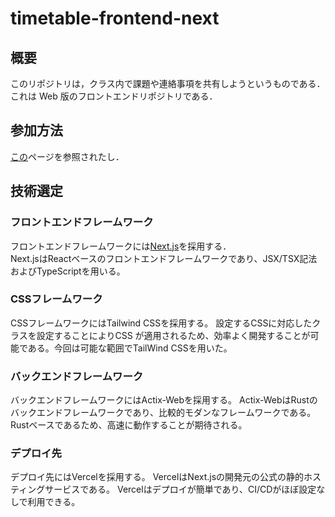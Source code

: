 # timetable-frontend-next

## 概要

このリポジトリは，クラス内で課題や連絡事項を共有しようというものである．
これは Web 版のフロントエンドリポジトリである．

## 参加方法

[この](./manual/onboarding.md)ページを参照されたし．

## 技術選定

### フロントエンドフレームワーク

フロントエンドフレームワークには[Next.js](https://nextjs.org/)を採用する．  
Next.jsはReactベースのフロントエンドフレームワークであり、JSX/TSX記法およびTypeScriptを用いる。

### CSSフレームワーク

CSSフレームワークにはTailwind CSSを採用する。
設定するCSSに対応したクラスを設定することによりCSS
が適用されるため、効率よく開発することが可能である。今回は可能な範囲でTailWind CSSを用いた。

### バックエンドフレームワーク

バックエンドフレームワークにはActix-Webを採用する。
Actix-WebはRustのバックエンドフレームワークであり、比較的モダンなフレームワークである。
Rustベースであるため、高速に動作することが期待される。

### デプロイ先

デプロイ先にはVercelを採用する。
VercelはNext.jsの開発元の公式の静的ホスティングサービスである。
Vercelはデプロイが簡単であり、CI/CDがほぼ設定なしで利用できる。
